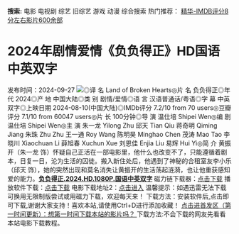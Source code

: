 **搜索:** 电影 电视剧 综艺 旧综艺 游戏 动漫 综合搜索 热门推荐： [精华-IMDB评分8分左右影片600余部](https://www.dytt8.com/html/gndy/jddy/20160320/50510.html)
# 2024年剧情爱情《负负得正》HD国语中英双字
发布时间：2024-09-27 
![](https://img9.doubanio.com/view/photo/l_ratio_poster/public/p2911225735.jpg)◎译 名 Land of Broken Hearts◎片 名 负负得正◎年 代 2024◎产 地 中国大陆◎类 别 剧情/爱情◎语 言 汉语普通话/粤语◎字 幕 中英双字◎上映日期 2024-08-10(中国大陆)◎IMDb评分 7.2/10 from 70 users◎豆瓣评分 7.1/10 from 60047 users◎片 长 100分钟◎导 演 温仕培 Shipei Wen◎编 剧 温仕培 Shipei Wen◎主 演 朱一龙 Yilong Zhu 邱天 Tian Qiu 蒋奇明 Qiming Jiang 朱珠 Zhu Zhu 王一通 Roy Wang 陈明昊 Minghao Chen 茂涛 Mao Tao 李晓川 Xiaochuan Li 薛旭春 Xuchun Xue 刘恩佳 Enjia Liu 易辉 Hui Yi◎简 介 黄振开（朱一龙 饰）怀疑自己正活在一部电影里，他什么也改变不了，只能遵循着剧本，日复一日，沦为生活的囚徒。搬入新住处后，他遇到了神秘的合租室友李小乐（邱天 饰），她的突然出现和莫名消失让黄振开的生活荡起涟漪，也让他重获感知爱的能力。[**负负得正.2024.HD.1080P.国语中英双字**](magnet:?xt=urn:btih:2525e8e6bd020dc033ad8ec634005ef40969bd49&dn=%e9%98%b3%e5%85%89%e7%94%b5%e5%bd%b1dygod.org.%e8%b4%9f%e8%b4%9f%e5%be%97%e6%ad%a3.2024.HD.1080P.%e5%9b%bd%e8%af%ad%e4%b8%ad%e8%8b%b1%e5%8f%8c%e5%ad%97.mkv&tr=udp%3a%2f%2ftracker.opentrackr.org%3a1337%2fannounce&tr=udp%3a%2f%2fexodus.desync.com%3a6969%2fannounce) 磁力链下载器：[点击下载](https://dygod.org/js/bt.htm "qBittorrent") 播放软件下载：[点击下载](https://dygod.org/js/player.htm "PotPlayer") 电影下载地址2：[点击进入](https://dygod.org/ "阳光电影") 温馨提示：如遇迅雷无法下载可换用无限制版尝试或用磁力下载，欢迎每天来！  下载方法：安装软件后,点击即可下载,谢谢大家支持！喜欢本站,请使用Ctrl+D进行添加收藏！ [点击进首发区（第一时间更新）：想第一时间下载本站的影片吗？ ](https://www.ygdy8.net/)下载方法:不会下载的网友先看看本站电影下载教程。